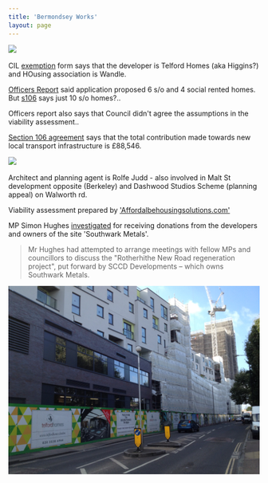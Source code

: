 ```yaml
---
title: 'Bermondsey Works'
layout: page
---
```

![](http://www.se16.com/wp-content/uploads/Appendix-Image.jpg)

CIL [exemption](http://planbuild.southwark.gov.uk/documents/?GetDocument=%7b%7b%7b!9yfPr65e8LF7VyEMlMJXXA%3d%3d!%7d%7d%7d) form says that the developer is Telford Homes (aka Higgins?) and HOusing association is Wandle.

[Officers Report](http://planbuild.southwark.gov.uk/documents/?GetDocument=%7b%7b%7b!8b5dKkAIXek9gcaSYz15mg%3d%3d!%7d%7d%7d) said application proposed 6 s/o and 4 social rented homes. But [s106](http://planbuild.southwark.gov.uk/documents/?GetDocument=%7b%7b%7b!KaiWotaf%2bxHDP83nK8Z9gw%3d%3d!%7d%7d%7d) says just 10 s/o homes?..

Officers report also says that Council didn't agree the assumptions in the viability assessment..

[Section 106 agreement](http://planbuild.southwark.gov.uk/documents/?GetDocument=%7b%7b%7b!KaiWotaf%2bxHDP83nK8Z9gw%3d%3d!%7d%7d%7d) says that the total contribution made towards new local transport infrastructure is £88,546.

![](http://35percent.org/img/transportcontribution.png)

Architect and planning agent is Rolfe Judd - also involved in Malt St development opposite (Berkeley) and Dashwood Studios Scheme (planning appeal) on Walworth rd.

Viability assessment prepared by ['Affordalbehousingsolutions.com'](http://www.ah-solutions.com/)

MP Simon Hughes [investigated](http://www.independent.co.uk/news/uk/politics/lib-dem-deputy-investigated-over-lobbying-8395968.html) for receiving donations from the developers and owners of the site 'Southwark Metals'.

>Mr Hughes had attempted to arrange meetings with fellow MPs and councillors to discuss the "Rotherhithe New Road regeneration project", put forward by SCCD Developments – which owns Southwark Metals.

![](/img/bworks.jpg)
